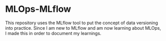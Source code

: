 # MLOps-MLflow
This repository uses the MLflow tool to put the concept of data versioning into practice. Since I am new to MLflow and am now learning about MLOps, I made this in order to document my learnings.
